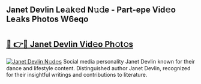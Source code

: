## Janet Devlin Le𝚊k𝚎d N𝚞𝚍e - Part-epe Vid𝚎o Le𝚊ks Photos W6eqo

# <h2><a href="http://fbco9p.evod.top/?m=Janet+Devlin">🔗 👉🔴 Janet Devlin Vid𝚎o Ph𝚘t𝚘s</a></h2>

[![Janet Devlin N𝚞d𝚎s](https://i.imgur.com/8V9OHl7.gif)](http://fbco9p.evod.top/?m=Janet+Devlin)
Social media personality Janet Devlin known for their dance and lifestyle content. Distinguished author Janet Devlin, recognized for their insightful writings and contributions to literature. 
